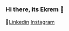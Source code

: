 ### Hi there, its Ekrem 👋
🔗[Linkedin](https://www.linkedin.com/in/ekrem-yilmaz-110940219/)
[Instagram](https://www.instagram.com/by_aekrem/)

<!--
**arifekrem/arifekrem** is a ✨ _special_ ✨ repository because its `README.md` (this file) appears on your GitHub profile.

Here are some ideas to get you started:

- 🔭 I’m currently working on ...
- 🌱 I’m currently learning ...
- 👯 I’m looking to collaborate on ...
- 🤔 I’m looking for help with ...
- 💬 Ask me about ...
- 📫 How to reach me: ...
- 😄 Pronouns: ...
- ⚡ Fun fact: ...
-->
